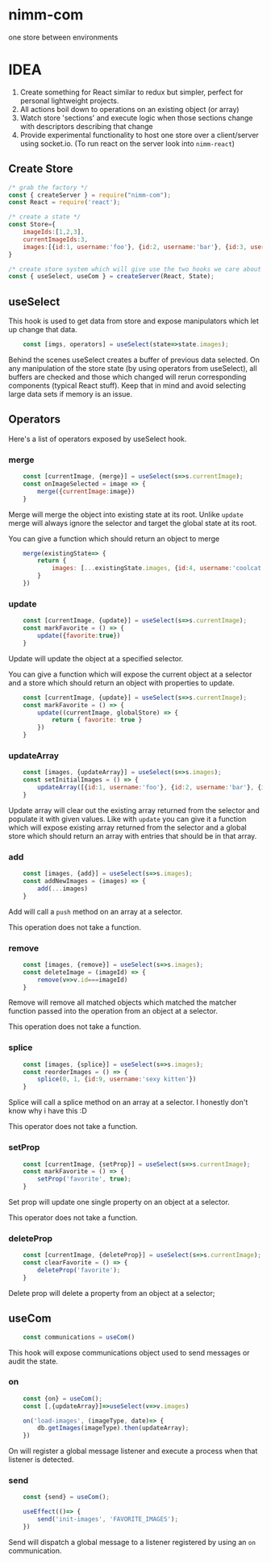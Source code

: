 # nimm-com
one store between environments 


# IDEA

1) Create something for React similar to redux but simpler, perfect for personal lightweight projects.
2) All actions boil down to operations on an existing object (or array)
3) Watch store 'sections' and execute logic when those sections change with descriptors describing that change
4) Provide experimental functionality to host one store over a client/server using socket.io.  (To run react on the server look into `nimm-react`)

## Create Store

```js
/* grab the factory */
const { createServer } = require("nimm-com");
const React = require('react');

/* create a state */
const Store={
    imageIds:[1,2,3],
    currentImageIds:3,
    images:[{id:1, username:'foo'}, {id:2, username:'bar'}, {id:3, username:'was'} ]
}

/* create store system which will give use the two hooks we care about */
const { useSelect, useCom } = createServer(React, State);

```

## useSelect

This hook is used to get data from store and expose manipulators which let up change that data.

```js
    const [imgs, operators] = useSelect(state=>state.images);
```

Behind the scenes useSelect creates a buffer of previous data selected.  On any manipulation of the store state (by using operators from useSelect), all buffers are checked and those which changed will rerun corresponding components (typical React stuff).  Keep that in mind and avoid selecting large data sets if memory is an issue.


## Operators

Here's a list of operators exposed by useSelect hook.

### merge

```js
    const [currentImage, {merge}] = useSelect(s=>s.currentImage);
    const onImageSelected = image => {
        merge({currentImage:image})
    }
```

Merge will merge the object into existing state at its root.  Unlike `update` merge will always ignore the selector and target the global state at its root.

You can give a function which should return an object to merge

```js
    merge(existingState=> {
        return {
            images: [...existingState.images, {id:4, username:'coolcat'}]
        }
    })
```

### update

```js
    const [currentImage, {update}] = useSelect(s=>s.currentImage);
    const markFavorite = () => {
        update({favorite:true})
    }
```

Update will update the object at a specified selector.

You can give a function which will expose the current object at a selector and a store which should return an object with properties to update.

```js
    const [currentImage, {update}] = useSelect(s=>s.currentImage);
    const markFavorite = () => {
        update((currentImage, globalStore) => {
            return { favorite: true }
        })
    }
```

### updateArray

```js
    const [images, {updateArray}] = useSelect(s=>s.images);
    const setInitialImages = () => {
        updateArray([{id:1, username:'foo'}, {id:2, username:'bar'}, {id:3, username:'was'}])
    }
```

Update array will clear out the existing array returned from the selector and populate it with given values.  Like with `update` you can give it a function which will expose existing array returned from the selector and a global store which should return an array with entries that should be in that array.

### add

```js
    const [images, {add}] = useSelect(s=>s.images);
    const addNewImages = (images) => {
        add(...images)
    }
```

Add will call a `push` method on an array at a selector.

This operation does not take a function.

### remove

```js
    const [images, {remove}] = useSelect(s=>s.images);
    const deleteImage = (imageId) => {
        remove(v=>v.id===imageId)
    }
```

Remove will remove all matched objects which matched the matcher function passed into the operation from an object at a selector.

This operation does not take a function.

### splice

```js
    const [images, {splice}] = useSelect(s=>s.images);
    const reorderImages = () => {
        splice(0, 1, {id:9, username:'sexy kitten'})
    }
```

Splice will call a splice method on an array at a selector.  I honestly don't know why i have this :D

This operator does not take a function.

### setProp

```js
    const [currentImage, {setProp}] = useSelect(s=>s.currentImage);
    const markFavorite = () => {
        setProp('favorite', true);
    }
```

Set prop will update one single property on an object at a selector.

This operator does not take a function.

### deleteProp

```js
    const [currentImage, {deleteProp}] = useSelect(s=>s.currentImage);
    const clearFavorite = () => {
        deleteProp('favorite');
    }
```

Delete prop will delete a property from an object at a selector;


## useCom

```js
    const communications = useCom()
```

This hook will expose communications object used to send messages or audit the state.

### on

```js
    const {on} = useCom();
    const [,{updateArray}]=>useSelect(v=>v.images)

    on('load-images', (imageType, date)=> {
        db.getImages(imageType).then(updateArray);
    })
```

On will register a global message listener and execute a process when that listener is detected.

### send

```js
    const {send} = useCom();

    useEffect(()=> {
        send('init-images', 'FAVORITE_IMAGES');
    })
```

Send will dispatch a global message to a listener registered by using an `on` communication.
